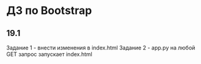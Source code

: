 # ДЗ по Bootstrap

## 19.1 

Задание 1 - внести изменения в index.html
Задание 2 - app.py на любой GET запрос запускает index.html

